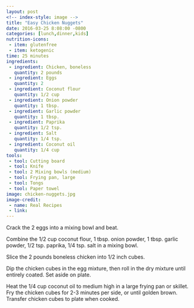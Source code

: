 ```yaml
---
layout: post
<!-- index-style: image -->
title: "Easy Chicken Nuggets"
date: 2016-03-25 8:08:00 -0800
categories: [lunch,dinner,kids]
nutrition-icons:
 - item: glutenfree
 - item: ketogenic
time: 25 minutes
ingredients:
 - ingredient: Chicken, boneless
   quantity: 2 pounds
 - ingredient: Eggs
   quantity: 2
 - ingredient: Coconut flour
   quantity: 1/2 cup
 - ingredient: Onion powder
   quantity: 1 tbsp.
 - ingredient: Garlic powder
   quantity: 1 tbsp.
 - ingredient: Paprika
   quantity: 1/2 tsp.
 - ingredient: Salt
   quantity: 1/4 tsp.
 - ingredient: Coconut oil
   quantity: 1/4 cup
tools:
 - tool: Cutting board
 - tool: Knife
 - tool: 2 Mixing bowls (medium)
 - tool: Frying pan, large
 - tool: Tongs
 - tool: Paper towel
image: chicken-nuggets.jpg
image-credit:
 - name: Real Recipes
 - link: 
---
```


Crack the <span>2 eggs</span> into a mixing bowl and beat.

Combine the <span>1/2 cup coconut flour,</span> <span>1 tbsp. onion powder,</span> <span>1 tbsp. garlic powder,</span> <span>1/2 tsp. paprika,</span> <span>1/4 tsp. salt</span> in a mixing bowl. 

Slice the <span>2 pounds boneless chicken</span> into 1/2 inch cubes.

Dip the chicken cubes in the egg mixture, then roll in the dry mixture until entirely coated. Set aside on plate.

Heat the <span>1/4 cup coconut oil</span> to medium high in a large frying pan or skillet. Fry the chicken cubes for 2-3 minutes per side, or until golden brown. Transfer chicken cubes to plate when cooked.